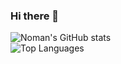 ### Hi there 👋
![Noman's GitHub stats](https://github-readme-stats.vercel.app/api?username=jabbarn&show_icons=true)
<br>
![Top Languages](https://github-readme-stats.vercel.app/api/top-langs/?username=jabbarn&hide=javascript,html,css,php&layout=compact&langs_count=6)

<!--
**jabbarn/jabbarn** is a ✨ _special_ ✨ repository because its `README.md` (this file) appears on your GitHub profile.

Here are some ideas to get you started:

- 🔭 I’m currently working on ...
- 🌱 I’m currently learning ...
- 👯 I’m looking to collaborate on ...
- 🤔 I’m looking for help with ...
- 💬 Ask me about ...
- 📫 How to reach me: ...
- 😄 Pronouns: ...
- ⚡ Fun fact: ...
-->
